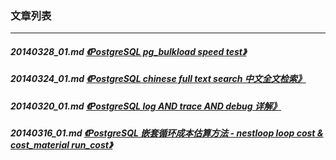 ### 文章列表  
----  
##### 20140328_01.md   [《PostgreSQL pg_bulkload speed test》](20140328_01.md)  
##### 20140324_01.md   [《PostgreSQL chinese full text search 中文全文检索》](20140324_01.md)  
##### 20140320_01.md   [《PostgreSQL log AND trace AND debug 详解》](20140320_01.md)  
##### 20140316_01.md   [《PostgreSQL 嵌套循环成本估算方法 - nestloop loop cost & cost_material run_cost》](20140316_01.md)  
